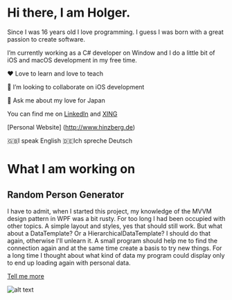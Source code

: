 # Hi there, I am Holger. 

Since I was 16 years old I love programming. I guess I was born with a great passion to create software.

I’m currently working as a C# developer on Window and I do a little bit of iOS and macOS development in my free time.

❤️ Love to learn and love to teach

📱 I’m looking to collaborate on iOS development

💬 Ask me about my love for Japan

You can find me on [LinkedIn](https://www.linkedin.com/in/holger-hinzberg-757252119/) and [XING](https://www.xing.com/profile/Holger_Hinzberg/cv)

[Personal Website] (http://www.hinzberg.de)

🇬🇧I speak English  🇩🇪Ich spreche Deutsch

# What I am working on

## Random Person Generator

I have to admit, when I started this project, my knowledge of the MVVM design pattern in WPF was a bit rusty. For too long I had been occupied with other topics. A simple layout and styles, yes that should still work. But what about a DataTemplate? Or a HierarchicalDataTemplate? I should do that again, otherwise I'll unlearn it. A small program should help me to find the connection again and at the same time create a basis to try new things. For a long time I thought about what kind of data my program could display only to end up loading again with personal data.

[Tell me more](https://github.com/hinzberg/RandomPersonGenerator)

![alt text](https://github.com/hinzberg/RandomPersonGenerator/blob/master/person_generator_product.jpg "Random Person Generator")